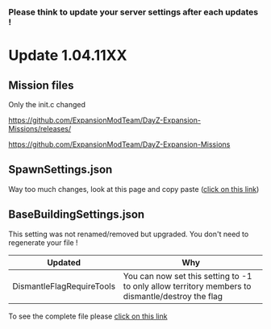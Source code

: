 ### Please think to update your server settings after each updates !

# Update 1.04.11XX

## Mission files

Only the init.c changed

https://github.com/ExpansionModTeam/DayZ-Expansion-Missions/releases/

https://github.com/ExpansionModTeam/DayZ-Expansion-Missions

## SpawnSettings.json

Way too much changes, look at this page and copy paste ([click on this link](https://github.com/salutesh/DayZ-Expansion-Scripts/wiki/%5BServer-Hosting%5D-SpawnSettings#raw-file))

## BaseBuildingSettings.json

This setting was not renamed/removed but upgraded. You don't need to regenerate your file !

| Updated | Why |
|---|---|
| DismantleFlagRequireTools | You can now set this setting to -1 to only allow territory members to dismantle/destroy the flag |

To see the complete file please [click on this link](https://github.com/salutesh/DayZ-Expansion-Scripts/wiki/%5BServer-Hosting%5D-BaseBuildingSettings#raw-file)